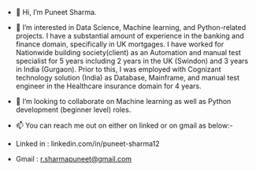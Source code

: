 - 👋 Hi, I’m Puneet Sharma.

- 👀 I’m interested in Data Science, Machine learning, and Python-related projects. I have a substantial amount of experience in the banking and finance domain, specifically in UK mortgages. I have worked for Nationwide building society(client) as an Automation and manual test specialist for 5 years including 2 years in the UK (Swindon) and 3 years in India (Gurgaon). Prior to this, I was employed with Cognizant technology solution (India) as Database, Mainframe, and manual test engineer in the Healthcare insurance domain for 4 years.

- 💞️ I’m looking to collaborate on Machine learning as well as Python development (beginner level) roles.

- 📫 You can reach me out on either on linked or on gmail as below:-

* Linked in : linkedin.com/in/puneet-sharma12

* Gmail : r.sharmapuneet@gmail.com

<!---
PuneetSharma1212/PuneetSharma1212 is a ✨ special ✨ repository because its `README.md` (this file) appears on your GitHub profile.
You can click the Preview link to take a look at your changes.
--->
